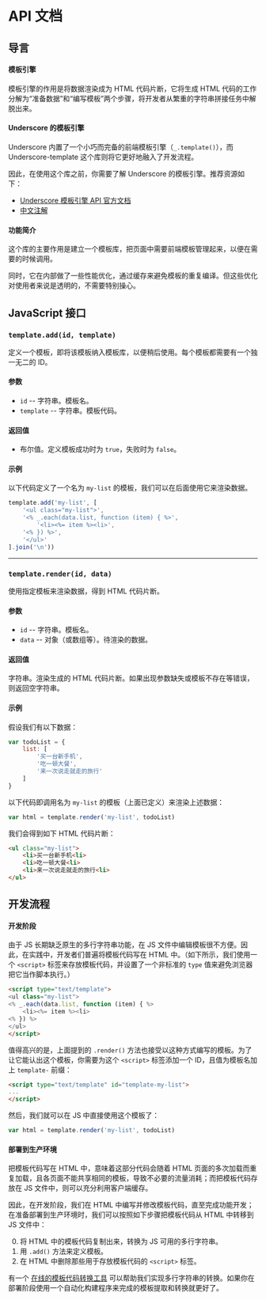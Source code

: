 # API 文档

## 导言<a name="intro"></a>

#### 模板引擎

模板引擎的作用是将数据渲染成为 HTML 代码片断，它将生成 HTML 代码的工作分解为“准备数据”和“编写模板”两个步骤，将开发者从繁重的字符串拼接任务中解脱出来。

#### Underscore 的模板引擎

Underscore 内置了一个小巧而完备的前端模板引擎（`_.template()`），而 Underscore-template 这个库则将它更好地融入了开发流程。

因此，在使用这个库之前，你需要了解 Underscore 的模板引擎。推荐资源如下：

* [Underscore 模板引擎 API 官方文档](http://underscorejs.org/#template)
* [中文注解](https://github.com/cssmagic/blog/issues/4)

#### 功能简介

这个库的主要作用是建立一个模板库，把页面中需要前端模板管理起来，以便在需要的时候调用。

同时，它在内部做了一些性能优化，通过缓存来避免模板的重复编译。但这些优化对使用者来说是透明的，不需要特别操心。

## JavaScript 接口<a name="js-api"></a>

### `template.add(id, template)`<a name="js-api-add"></a>

定义一个模板，即将该模板纳入模板库，以便稍后使用。每个模板都需要有一个独一无二的 ID。

#### 参数

* `id` -- 字符串。模板名。
* `template` -- 字符串。模板代码。

#### 返回值

* 布尔值。定义模板成功时为 `true`，失败时为 `false`。

#### 示例

以下代码定义了一个名为 `my-list` 的模板，我们可以在后面使用它来渲染数据。

```js
template.add('my-list', [
	'<ul class="my-list">',
	'<% _.each(data.list, function (item) { %>',
		'<li><%= item %><li>',
	'<% }) %>',
	'</ul>'
].join('\n'))
```

***

### `template.render(id, data)`<a name="js-api-render"></a>

使用指定模板来渲染数据，得到 HTML 代码片断。

#### 参数

* `id` -- 字符串。模板名。
* `data` -- 对象（或数组等）。待渲染的数据。

#### 返回值

字符串。渲染生成的 HTML 代码片断。如果出现参数缺失或模板不存在等错误，则返回空字符串。

#### 示例

假设我们有以下数据：

```js
var todoList = {
	list: [
		'买一台新手机',
		'吃一顿大餐',
		'来一次说走就走的旅行'
	]
}
```

以下代码即调用名为 `my-list` 的模板（上面已定义）来渲染上述数据：

```js
var html = template.render('my-list', todoList)
```

我们会得到如下 HTML 代码片断：

```html
<ul class="my-list">
	<li>买一台新手机<li>
	<li>吃一顿大餐<li>
	<li>来一次说走就走的旅行<li>
</ul>
```

## 开发流程

#### 开发阶段

由于 JS 长期缺乏原生的多行字符串功能，在 JS 文件中编辑模板很不方便。因此，在实践中，开发者们普遍将模板代码写在 HTML 中。（如下所示，我们使用一个 `<script>` 标签来存放模板代码，并设置了一个非标准的 `type` 值来避免浏览器把它当作脚本执行。）

```html
<script type="text/template">
<ul class="my-list">
<% _.each(data.list, function (item) { %>
	<li><%= item %><li>
<% }) %>
</ul>
</script>
```

值得高兴的是，上面提到的 `.render()` 方法也接受以这种方式编写的模板。为了让它能认出这个模板，你需要为这个 `<script>` 标签添加一个 ID，且值为模板名加上 `template-` 前缀：

```html
<script type="text/template" id="template-my-list">
...
</script>
```

然后，我们就可以在 JS 中直接使用这个模板了：

```js
var html = template.render('my-list', todoList)
```

#### 部署到生产环境

把模板代码写在 HTML 中，意味着这部分代码会随着 HTML 页面的多次加载而重复加载，且各页面不能共享相同的模板，导致不必要的流量消耗；而把模板代码存放在 JS 文件中，则可以充分利用客户端缓存。

因此，在开发阶段，我们在 HTML 中编写并修改模板代码，直至完成功能开发；在准备部署到生产环境时，我们可以按照如下步骤把模板代码从 HTML 中转移到 JS 文件中：

0. 将 HTML 中的模板代码复制出来，转换为 JS 可用的多行字符串。
0. 用 `.add()` 方法来定义模板。
0. 在 HTML 中删除那些用于存放模板代码的 `<script>` 标签。

有一个 [在线的模板代码转换工具](http://m.uemall.com/static/m/tool/template/) 可以帮助我们实现多行字符串的转换。如果你在部署阶段使用一个自动化构建程序来完成的模板提取和转换就更好了。
